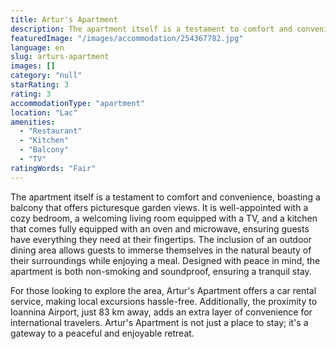 ```yaml
---
title: Artur's Apartment
description: The apartment itself is a testament to comfort and convenience, boasting a balcony that offers picturesque garden views. It is well-appointed with a cozy bedroo
featuredImage: "/images/accommodation/254367782.jpg"
language: en
slug: arturs-apartment
images: []
category: "null"
starRating: 3
rating: 3
accommodationType: "apartment"
location: "Lac"
amenities:
  - "Restaurant"
  - "Kitchen"
  - "Balcony"
  - "TV"
ratingWords: "Fair"
---
```


The apartment itself is a testament to comfort and convenience, boasting a balcony that offers picturesque garden views. It is well-appointed with a cozy bedroom, a welcoming living room equipped with a TV, and a kitchen that comes fully equipped with an oven and microwave, ensuring guests have everything they need at their fingertips. The inclusion of an outdoor dining area allows guests to immerse themselves in the natural beauty of their surroundings while enjoying a meal. Designed with peace in mind, the apartment is both non-smoking and soundproof, ensuring a tranquil stay.

For those looking to explore the area, Artur's Apartment offers a car rental service, making local excursions hassle-free. Additionally, the proximity to Ioannina Airport, just 83 km away, adds an extra layer of convenience for international travelers. Artur's Apartment is not just a place to stay; it's a gateway to a peaceful and enjoyable retreat.

